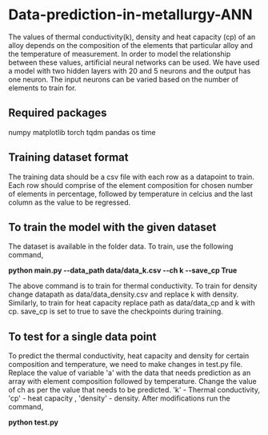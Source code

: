 # Data-prediction-in-metallurgy-ANN
The values of thermal conductivity(k), density and heat capacity (cp) of an alloy depends on the composition of the elements that particular alloy and the temperature of measurement. In order to model the relationship between these values, artificial neural networks can be used. We have used a model with two hidden layers with 20 and 5 neurons and the output has one neuron. The input neurons can be varied based on the number of elements to train for. 

## Required packages

numpy
matplotlib
torch
tqdm
pandas
os 
time

## Training dataset format

The training data should be a csv file with each row as a datapoint to train. Each row should comprise of the element composition for chosen number of elements in percentage, followed by temperature in celcius and the last column as the value to be regressed. 

## To train the model with the given dataset

The dataset is available in the folder data. To train, use the following command,

**python main.py --data_path data/data_k.csv --ch k --save_cp True**

The above command is to train for thermal conductivity. To train for density change datapath as data/data_density.csv and replace k with density. Similarly, to train for heat capacity replace path as data/data_cp and k with cp. save_cp is set to true to save the checkpoints during training.

## To test for a single data point

To predict the thermal conductivity, heat capacity and density for certain composition and temperature, we need to make changes in test.py file. Replace the value of variable 'a' with the data that needs prediction as an array with element composition followed by temperature. Change the value of ch as per the value that needs to be predicted. 'k' - Thermal conductivity, 'cp' - heat capacity , 'density' - density. After modifications run the command,

**python test.py**
